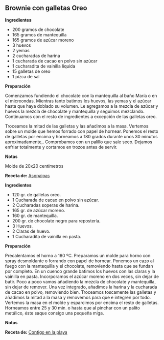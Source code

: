 ## Brownie con galletas Oreo

**Ingredientes**

- 200 gramos de chocolate
- 165 gramos de mantequilla
- 165 gramos de azúcar moreno
- 3 huevos
- 2 yemas
- 2 cucharadas de harina
- 1 cucharada de cacao en polvo sin azúcar
- 1 cucharadita de vainilla líquida
- 15 galletas de oreo
- 1 pizca de sal


**Preparación**

Comenzamos fundiendo el chocolate con la mantequilla al baño María o en el microondas. Mientras tanto batimos los huevos, las yemas y el azúcar hasta que haya doblado su volumen. Le agregamos a la mezcla de azúcar y huevos la mezcla de chocolate y mantequilla y seguimos mezclando. Continuamos con el resto de ingredientes a excepción de las galletas oreo.

Troceamos la mitad de las galletas y las añadimos a la masa. Vertemos sobre un molde que hemos forrado con papel de hornear. Ponemos el resto de galletas por encima y horneamos a 180 grados durante unos 30 minutos aproximadamente,. Comprobamos con un palillo que sale seco. Dejamos enfriar totalmente y cortamos en trozos antes de servir.

**Notas**

Molde de 20x20 centímetros

**Receta de:** [Asopaipas](http://www.asopaipas.com/2015/05/brownies-oreo.html)

**Ingredientes**

- 120 gr. de galletas oreo.
- 1 Cucharada de cacao en polvo sin azúcar.
- 2 Cucharadas soperas de harina.
- 165 gr. de azúcar moreno.
- 160 gr. de mantequilla.
- 200 gr. de chocolate negro para repostería.
- 3 Huevos.
- 2 Claras de huevo.
- 1 Cucharadita de vainilla en pasta.

**Preparación**

Precalentamos el horno a 180 ºC. Preparamos un molde para horno con spray desmoldante o forrando con papel de hornear. Ponemos un cazo al fuego con la mantequilla y el chocolate, removiendo hasta que se fundan por completo. En un cuenco grande batimos los huevos con las claras y la vainilla en pasta.
Incorporamos el azúcar moreno en dos veces, sin dejar de batir. Poco a poco vamos añadiendo la mezcla de chocolate y mantequilla, sin dejar de remover. Una vez integrado, añadimos la harina y la cucharada de cacao en polvo, removiendo bien.
Troceamos toscamente las galletas y añadimos la mitad a la masa y removemos para que e integren por todo. Vertemos la masa en el molde y esparcimos por encima el resto de galletas. Horneamos entre 25 y 30 min. o hasta que al pinchar con un palito metálico, éste saque consigo una pequeña miga.

**Notas**



**Receta de:** [Contigo en la playa](http://www.contigoenlaplaya.com/2016/05/brownie-de-oreo.html)